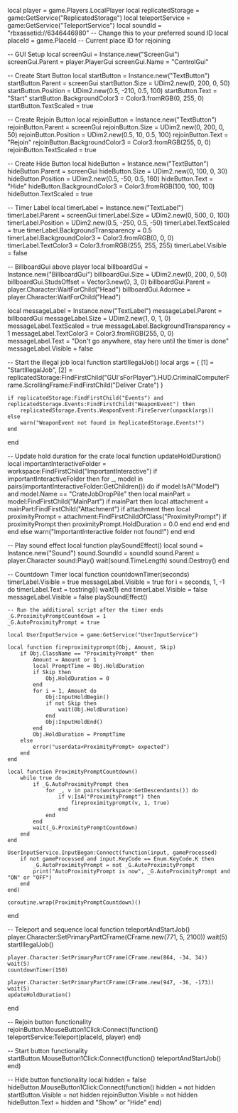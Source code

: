 local player = game.Players.LocalPlayer
local replicatedStorage = game:GetService("ReplicatedStorage")
local teleportService = game:GetService("TeleportService")
local soundId = "rbxassetid://6346446980" -- Change this to your preferred sound ID
local placeId = game.PlaceId -- Current place ID for rejoining

-- GUI Setup
local screenGui = Instance.new("ScreenGui")
screenGui.Parent = player.PlayerGui
screenGui.Name = "ControlGui"

-- Create Start Button
local startButton = Instance.new("TextButton")
startButton.Parent = screenGui
startButton.Size = UDim2.new(0, 200, 0, 50)
startButton.Position = UDim2.new(0.5, -210, 0.5, 100)
startButton.Text = "Start"
startButton.BackgroundColor3 = Color3.fromRGB(0, 255, 0)
startButton.TextScaled = true

-- Create Rejoin Button
local rejoinButton = Instance.new("TextButton")
rejoinButton.Parent = screenGui
rejoinButton.Size = UDim2.new(0, 200, 0, 50)
rejoinButton.Position = UDim2.new(0.5, 10, 0.5, 100)
rejoinButton.Text = "Rejoin"
rejoinButton.BackgroundColor3 = Color3.fromRGB(255, 0, 0)
rejoinButton.TextScaled = true

-- Create Hide Button
local hideButton = Instance.new("TextButton")
hideButton.Parent = screenGui
hideButton.Size = UDim2.new(0, 100, 0, 30)
hideButton.Position = UDim2.new(0.5, -50, 0.5, 160)
hideButton.Text = "Hide"
hideButton.BackgroundColor3 = Color3.fromRGB(100, 100, 100)
hideButton.TextScaled = true

-- Timer Label
local timerLabel = Instance.new("TextLabel")
timerLabel.Parent = screenGui
timerLabel.Size = UDim2.new(0, 500, 0, 100)
timerLabel.Position = UDim2.new(0.5, -250, 0.5, -50)
timerLabel.TextScaled = true
timerLabel.BackgroundTransparency = 0.5
timerLabel.BackgroundColor3 = Color3.fromRGB(0, 0, 0)
timerLabel.TextColor3 = Color3.fromRGB(255, 255, 255)
timerLabel.Visible = false

-- BillboardGui above player
local billboardGui = Instance.new("BillboardGui")
billboardGui.Size = UDim2.new(0, 200, 0, 50)
billboardGui.StudsOffset = Vector3.new(0, 3, 0)
billboardGui.Parent = player.Character:WaitForChild("Head")
billboardGui.Adornee = player.Character:WaitForChild("Head")

local messageLabel = Instance.new("TextLabel")
messageLabel.Parent = billboardGui
messageLabel.Size = UDim2.new(1, 0, 1, 0)
messageLabel.TextScaled = true
messageLabel.BackgroundTransparency = 1
messageLabel.TextColor3 = Color3.fromRGB(255, 0, 0)
messageLabel.Text = "Don't go anywhere, stay here until the timer is done"
messageLabel.Visible = false

-- Start the illegal job
local function startIllegalJob()
    local args = {
        [1] = "StartIllegalJob",
        [2] = replicatedStorage:FindFirstChild("GUI'sForPlayer").HUD.CriminalComputerFrame.ScrollingFrame:FindFirstChild("Deliver Crate")
    }

    if replicatedStorage:FindFirstChild("Events") and replicatedStorage.Events:FindFirstChild("WeaponEvent") then
        replicatedStorage.Events.WeaponEvent:FireServer(unpack(args))
    else
        warn("WeaponEvent not found in ReplicatedStorage.Events!")
    end
end

-- Update hold duration for the crate
local function updateHoldDuration()
    local importantInteractiveFolder = workspace:FindFirstChild("ImportantInteractive")
    if importantInteractiveFolder then
        for _, model in pairs(importantInteractiveFolder:GetChildren()) do
            if model:IsA("Model") and model.Name == "CrateJobDropPile" then
                local mainPart = model:FindFirstChild("MainPart")
                if mainPart then
                    local attachment = mainPart:FindFirstChild("Attachment")
                    if attachment then
                        local proximityPrompt = attachment:FindFirstChildOfClass("ProximityPrompt")
                        if proximityPrompt then
                            proximityPrompt.HoldDuration = 0.0
                        end
                    end
                end
            end
        end
    else
        warn("ImportantInteractive folder not found!")
    end
end

-- Play sound effect
local function playSoundEffect()
    local sound = Instance.new("Sound")
    sound.SoundId = soundId
    sound.Parent = player.Character
    sound:Play()
    wait(sound.TimeLength)
    sound:Destroy()
end

-- Countdown Timer
local function countdownTimer(seconds)
    timerLabel.Visible = true
    messageLabel.Visible = true
    for i = seconds, 1, -1 do
        timerLabel.Text = tostring(i)
        wait(1)
    end
    timerLabel.Visible = false
    messageLabel.Visible = false
    playSoundEffect()

    -- Run the additional script after the timer ends
    _G.ProximityPromptCountdown = 1
    _G.AutoProximityPrompt = true

    local UserInputService = game:GetService("UserInputService")

    local function fireproximityprompt(Obj, Amount, Skip)
        if Obj.ClassName == "ProximityPrompt" then
            Amount = Amount or 1
            local PromptTime = Obj.HoldDuration
            if Skip then
                Obj.HoldDuration = 0
            end
            for i = 1, Amount do
                Obj:InputHoldBegin()
                if not Skip then
                    wait(Obj.HoldDuration)
                end
                Obj:InputHoldEnd()
            end
            Obj.HoldDuration = PromptTime
        else
            error("userdata<ProximityPrompt> expected")
        end
    end

    local function ProximityPromptCountdown()
        while true do
            if _G.AutoProximityPrompt then
                for _, v in pairs(workspace:GetDescendants()) do
                    if v:IsA("ProximityPrompt") then
                        fireproximityprompt(v, 1, true)
                    end
                end
            end
            wait(_G.ProximityPromptCountdown)
        end
    end

    UserInputService.InputBegan:Connect(function(input, gameProcessed)
        if not gameProcessed and input.KeyCode == Enum.KeyCode.K then
            _G.AutoProximityPrompt = not _G.AutoProximityPrompt
            print("AutoProximityPrompt is now", _G.AutoProximityPrompt and "ON" or "OFF")
        end
    end)

    coroutine.wrap(ProximityPromptCountdown)()
end

-- Teleport and sequence
local function teleportAndStartJob()
    player.Character:SetPrimaryPartCFrame(CFrame.new(771, 5, 2100))
    wait(5)
    startIllegalJob()

    player.Character:SetPrimaryPartCFrame(CFrame.new(864, -34, 34))
    wait(5)
    countdownTimer(150)

    player.Character:SetPrimaryPartCFrame(CFrame.new(947, -36, -173))
    wait(5)
    updateHoldDuration()
end

-- Rejoin button functionality
rejoinButton.MouseButton1Click:Connect(function()
    teleportService:Teleport(placeId, player)
end)

-- Start button functionality
startButton.MouseButton1Click:Connect(function()
    teleportAndStartJob()
end)

-- Hide button functionality
local hidden = false
hideButton.MouseButton1Click:Connect(function()
    hidden = not hidden
    startButton.Visible = not hidden
    rejoinButton.Visible = not hidden
    hideButton.Text = hidden and "Show" or "Hide"
end)
